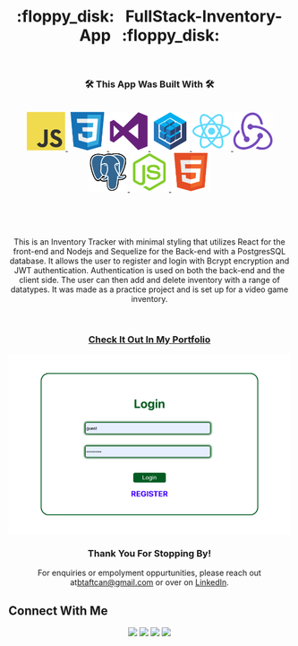 <h1  align='center'>:floppy_disk: &nbsp FullStack-Inventory-App &nbsp  :floppy_disk:</h1>
<br />

<h3 text-decoration:none align='center'> 🛠️ This App Was Built With 🛠️</h3>
<br />
<div align='center'>
<a href="https://www.linkedin.com/in/brandonmtaft">
  <img  width="70 height="70 src="https://github.com/BrandonTaft/BrandonTaft/blob/main/assets/javascript-original.svg" />
  </a> 
  <a href="https://www.linkedin.com/in/brandonmtaft">
  <img  width="70 height="70 src="https://github.com/BrandonTaft/BrandonTaft/blob/main/assets/css3-original.svg" />
  </a>
  <a href="https://www.linkedin.com/in/brandonmtaft">
  <img  width="70 height="70 src="https://github.com/BrandonTaft/BrandonTaft/blob/main/assets/visualstudio-plain.svg"     />
  </a>
  <a href="https://www.linkedin.com/in/brandonmtaft">
 <img  width="70 height="70 src="https://github.com/BrandonTaft/BrandonTaft/blob/main/assets/sequelize-original.svg"     />
  </a>
   <a href="https://www.linkedin.com/in/brandonmtaft">
  <img  width="70 height="70 src="https://github.com/BrandonTaft/BrandonTaft/blob/main/assets/react-original.svg" />
  </a>
  <a href="https://www.linkedin.com/in/brandonmtaft">
  <img  width="70 height="70  src="https://github.com/BrandonTaft/BrandonTaft/blob/main/assets/redux-original.svg" />
  </a><a href="https://www.linkedin.com/in/brandonmtaft">
   <a href="https://www.linkedin.com/in/brandonmtaft">
  <img  width="70 height="70  src="https://github.com/BrandonTaft/BrandonTaft/blob/main/assets/postgresql-original.svg"    />
  </a>
  <a href="https://www.linkedin.com/in/brandonmtaft">
   <img  width="70 height="70 src="https://github.com/BrandonTaft/BrandonTaft/blob/main/assets/nodejs-original.svg" />
  </a>
   <a href="https://www.linkedin.com/in/brandonmtaft">
  <img  width="70 height="70 src="https://github.com/BrandonTaft/BrandonTaft/blob/main/assets/html5-original.svg" />
  </a>
   </div>
  <br />
 
<h2 align='center'></h2>  
 <br />
  <p align='center'>This is an Inventory Tracker with minimal styling that utilizes React for the front-end and Nodejs and Sequelize for the Back-end with a PostgresSQL database. It allows the user to register and login with Bcrypt encryption and JWT authentication. Authentication is used on both the back-end and the client side. The user can then add and delete inventory with a range of datatypes. It was made as a practice project and is set up for a video game inventory.  </p>
  <br />
<div align='center'>
  <h3 align='center'><a align='center' href="https://brandontaft.net" >Check It Out In My Portfolio</a></h3> 
  <a align="center" href="https://brandontaft.net">
  <img align="center" width="" height="" src="https://github.com/BrandonTaft/FullStack-Inventory-App/blob/master/fullstackcap.png" />
  </a> 
  </div>  
  <h3 align="center">Thank You For Stopping By!</h3> 
<p align='center'>For enquiries or empolyment oppurtunities, please reach out at<a href="mailto:btaftcan@gmail.com">btaftcan@gmail.com</a> or over on <a href="https://www.linkedin.com/in/brandonmtaft">LinkedIn</a>.</p>
  
  ## Connect With Me

<p align="center">
  <a  href="https://brandontaft.net"><img height="30" src="https://img.shields.io/badge/-My Portfolio-3423A6?style=flat-square&logo=Google-Chrome&logoColor=white" /></a>
<a href="https://www.linkedin.com/in/brandonmtaft"><img height="30" src="https://img.shields.io/badge/-Brandon Taft-0077B5?style=flat-square&logo=Linkedin&logoColor=white"/></a>
<a href="mailto:btaftcan@gmail.com"><img height="30" src="https://img.shields.io/badge/-btaftcan@gmail.com-D14836?style=flat-square&logo=Gmail&logoColor=white"/></a>
  <a  href="https://brandontaft.github.io"><img height="30" src="https://img.shields.io/badge/-brandontaft.github.io-3423A6?style=flat-square&logo=Google-Chrome&logoColor=white" /></a>
</p>
